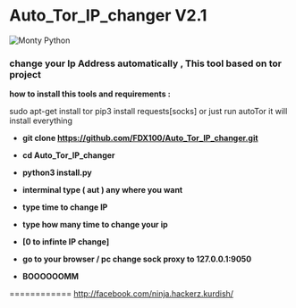 # Auto_Tor_IP_changer V2.1

![Monty Python](https://cdn.dribbble.com/users/2507445/screenshots/5827735/internet-safety-hacker.gif)

### change your Ip Address automatically , This tool based on tor project


**how to install this tools and requirements :**

  sudo apt-get install tor
  pip3 install requests[socks]
  or just run autoTor it will install everything

* **git clone https://github.com/FDX100/Auto_Tor_IP_changer.git**

* **cd Auto_Tor_IP_changer**

* **python3 install.py**

* **interminal type ( aut ) any where you want**
  
* **type time to change IP**

* **type how many time to change your ip**

* **[0 to infinte IP change]**

* **go to your browser / pc  change sock proxy to 127.0.0.1:9050**

* **BOOOOOOMM**

============
http://facebook.com/ninja.hackerz.kurdish/
